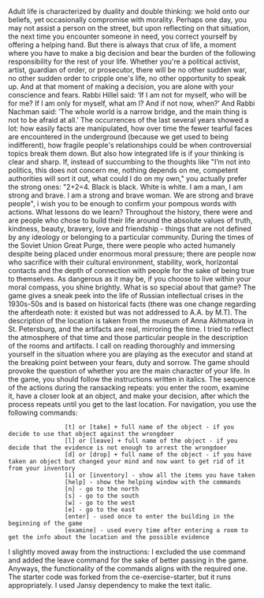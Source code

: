 Adult life is characterized by duality and double thinking: we hold onto our beliefs, yet occasionally compromise with morality. Perhaps one day, you may not assist a person on the street, but upon reflecting on that situation, the next time you encounter someone in need, you correct yourself by offering a helping hand. But there is always that crux of life, a moment where you have to make a big decision and bear the burden of the following responsibility for the rest of your life. Whether you're a political activist, artist, guardian of order, or prosecutor, there will be no other sudden war, no other sudden order to cripple one's life, no other opportunity to speak up. And at that moment of making a decision, you are alone with your conscience and fears.
Rabbi Hillel said: ‘If I am not for myself, who will be for me? If I am only for myself, what am I? And if not now, when?’ And Rabbi Nachman said: ‘The whole world is a narrow bridge, and the main thing is not to be afraid at all.’
The occurrences of the last several years showed a lot: how easily facts are manipulated, how over time the fewer tearful faces are encountered in the underground (because we get used to being indifferent), how fragile people's relationships could be when controversial topics break them down. But also how integrated life is if your thinking is clear and sharp. If, instead of succumbing to the thoughts like "I’m not into politics, this does not concern me, nothing depends on me, competent authorities will sort it out, what could I do on my own," you actually prefer the strong ones: "2+2=4. Black is black. White is white. I am a man, I am strong and brave. I am a strong and brave woman. We are strong and brave people", i wish you to be enough to confirm your pompous words with actions.
What lessons do we learn?
Throughout the history, there were and are people who chose to build their life around the absolute values of truth, kindness, beauty, bravery, love and friendship - things that are not defined by any ideology or belonging to a particular community. During the times of the Soviet Union Great Purge, there were people who acted humanely despite being placed under enormous moral pressure; there are people now who sacrifice with their cultural environment, stability, work, horizontal contacts and the depth of connection with people for the sake of being true to themselves. As dangerous as it may be, if you choose to live within your moral compass, you shine brightly.
What is so special about that game?
The game gives a sneak peek into the life of Russian intellectual crises in the 1930s-50s and is based on historical facts (there was one change regarding the afterdeath note: it existed but was not addressed to A.A. by M.T). The description of the location is taken from the museum of Anna Akhmatova in St. Petersburg, and the artifacts are real, mirroring the time. I tried to reflect the atmosphere of that time and those particular people in the description of the rooms and artifacts. I call on reading thoroughly and immersing yourself in the situation where you are playing as the executor and stand at the breaking point between your fears, duty and sorrow. The game should provoke the question of whether you are the main character of your life.
In the game, you should follow the instructions written in italics. The sequence of the actions during the ransacking repeats: you enter the room, examine it, have a closer look at an object, and make your decision, after which the process repeats until you get to the last location. For navigation, you use the following commands:

                    [t] or [take] + full name of the object - if you decide to use that object against the wrongdoer
                    [l] or [leave] + full name of the object - if you decide that the evidence is not enough to arrest the wrongdoer
                    [d] or [drop] + full name of the object - if you have taken an object but changed your mind and now want to get rid of it from your inventory
                    [i] or [inventory] - show all the items you have taken
                    [help] - show the helping window with the commands
                    [n] - go to the north
                    [s] - go to the south
                    [w] - go to the west
                    [e] - go to the east
                    [enter] - used once to enter the building in the beginning of the game
                    [examine] - used every time after entering a room to get the info about the location and the possible evidence


I slightly moved away from the instructions: I excluded the use command and added the leave command for the sake of better passing in the game. Anyways, the functionality of the commands aligns with the required one. The starter code was forked from the ce-exercise-starter, but it runs appropriately. I used Jansy dependency to make the text italic.


